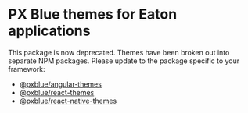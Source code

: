 # PX Blue themes for Eaton applications
This package is now deprecated. Themes have been broken out into separate NPM packages. Please update to the package specific to your framework:
* [@pxblue/angular-themes](https://www.npmjs.com/package/@pxblue/angular-themes)
* [@pxblue/react-themes](https://www.npmjs.com/package/@pxblue/react-themes)
* [@pxblue/react-native-themes](https://www.npmjs.com/package/@pxblue/react-native-themes)